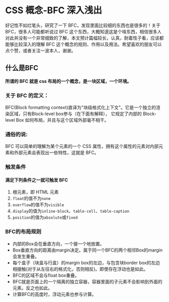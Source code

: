 <!--
 * @Author: your name
 * @Date: 2021-12-06 14:21:02
 * @LastEditTime: 2021-12-06 14:35:13
 * @LastEditors: Please set LastEditors
 * @Description: 打开koroFileHeader查看配置 进行设置: https://github.com/OBKoro1/koro1FileHeader/wiki/%E9%85%8D%E7%BD%AE
 * @FilePath: \vuepress-starter\docs\fontend\css\BFC.md
-->
# CSS 概念-BFC 深入浅出
好记性不如烂笔头，研究了一下 BFC，发现里面比较细的东西也是很多的！关于 BFC，很多人可能都听说过 BFC 这个东西，大概知道这是个啥东西，相信很多人对此并没有一个非常细致的了解，本文预计篇幅较长，认真，耐着性子看，应该都能够比较深入的理解 BFC 这个概念的规则、作用以及用法。希望喜欢的朋友可以点个赞，或者关注一波本人，谢谢。

## 什么是BFC 
**所谓的 BFC 就是 css 布局的一个概念，是一块区域，一个环境。** 

### 关于 BFC 的定义：
BFC(Block formatting context)直译为"块级格式化上下文"。它是一个独立的渲染区域，只有Block-level box参与（在下面有解释）， 它规定了内部的 Block-level Box 如何布局，并且与这个区域外部毫不相干。

### 通俗的说:
BFC 可以简单的理解为某个元素的一个 CSS 属性，拥有这个属性的元素对内部元素和外部元素会表现出一些特性，这就是 BFC。

### 触发条件
#### 满足下列条件之一就可触发 BFC
1. 根元素，即 HTML 元素
2. `float`的值不为`none`
3. `overflow`的值不为`visible`
4. `display`的值为`inline-block`、`table-cell`、`table-caption`
5. `position`的值为`absolute`或`fixed`

### BFC的布局规则
* 内部的Box会在垂直方向，一个接一个地放置。
* Box垂直方向的距离由margin决定。属于同一个BFC的两个相邻Box的margin会发生重叠。
* 每个盒子（块盒与行盒）的margin box的左边，与包含块border box的左边相接触(对于从左往右的格式化，否则相反)。即使存在浮动也是如此。
* BFC的区域不会与float box重叠。
* BFC就是页面上的一个隔离的独立容器，容器里面的子元素不会影响到外面的元素。反之也如此。
* 计算BFC的高度时，浮动元素也参与计算。



